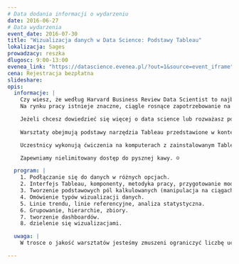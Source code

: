 ```yaml
---
# Data dodania informacji o wydarzeniu
date: 2016-06-27
# Data wydarzenia
event_date: 2016-07-30
title: "Wizualizacja danych w Data Science: Podstawy Tableau"
lokalizacja: Sages
prowadzacy: reszka
dlugosc: 9:00-13:00
evenea_link: "https://datascience.evenea.pl/?out=1&source=event_iframe"
cena: Rejestracja bezpłatna
slideshare:
opis:
  informacje: |
    Czy wiesz, że według Harvard Business Review Data Scientist to najbardziej seksowny zawód XXI wieku?
    Na rynku pracy istnieje znaczne, ciągle rosnące zapotrzebowanie na rozumiejących dane profesjonalistów w instytucjach biznesowych, publicznych, organizacjach non-profit. Podaż profesjonalistów mogących pracować efektywnie z dużymi wolumenami danych jest ograniczona i znajduje odzwierciedlenie w rosnących pensjach inżynierów danych, badaczy danych, statystyków i analityków danych. Portal Forbes.pl podaje szacunkowe dane nt. zarobków badaczy danych w USA, które wahają się od 50 tys. USD do 150 tys. USD, zależnie od doświadczenia.

    Jeżeli chcesz dowiedzieć się więcej o data science lub rozważasz podjęcie [studiów podyplomowych](http://datascience.ii.pw.edu.pl/datascience.html) w tym kierunku - zapraszamy do udziału w wydarzeniu!
    
    Warsztaty obejmują podstawy narzędzia Tableau przedstawione w kontekście scenariuszy biznesowych.

    Uczestnicy wykonują ćwiczenia na komputerach z zainstalowanym Tableau na przygotowanych workbookach.

    Zapewniamy nielimitowany dostęp do pysznej kawy. ☺

  program: |
    1. Podłączanie się do danych w różnych opcjach.
    2. Interfejs Tableau, komponenty, metodyka pracy, przygotowanie modelu danych.
    3. Tworzenie podstawowych pól kalkulowanych (manipulacja na ciągach znaków, podstawowe kalkulacje arytmetyczne, agregacje, funkcje daty, wyrażenia logiczne, szybkie kalkulacje tabelaryczne).
    4. Omówienie typów wizualizacji danych.
    5. Linie trendu, linie referencyjne, analiza statystyczna.
    6. Grupowanie, hierarchie, zbiory.
    7. tworzenie dashboardów.
    8. dzielenie się wizualizacjami.

  uwaga: |
    W trosce o jakość warsztatów jesteśmy zmuszeni ograniczyć liczbę uczestników. **Kwalifikacja odbywa się na podstawie odpowiedzi udzielonych w formularzu zgłoszeniowym oraz - w dalszym kroku - kolejności zgłoszeń.** Potwierdzenie udziału w warsztatach wraz z instrukcją przygotowania środowiska otrzymasz najpóźniej na 7 dni przed planowaną datą wydarzenia.

---
```

